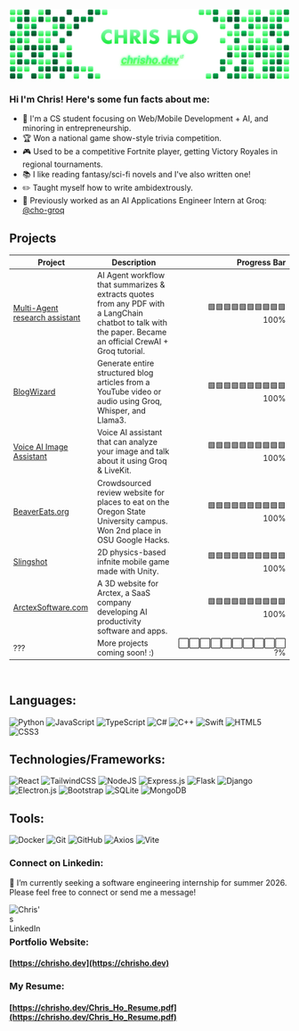 [![GitHub Banner](GitHubBanner.png "GitHub Banner")](https://chrisho.dev)

### Hi I'm Chris! Here's some fun facts about me:
- 👋 I'm a CS student focusing on Web/Mobile Development + AI, and minoring in entrepreneurship.
- 🏆 Won a national game show-style trivia competition.
- 🎮 Used to be a competitive Fortnite player, getting Victory Royales in regional tournaments.
- 📚 I like reading fantasy/sci-fi novels and I've also written one!
- ✏️ Taught myself how to write ambidextrously.
- 💼 Previously worked as an AI Applications Engineer Intern at Groq: [@cho-groq](https://github.com/cho-groq/)


## Projects

| Project  | Description | Progress Bar |
| ------------- |-------------|-----:|
| [Multi-Agent research assistant](https://github.com/chostudio/crewai-groq)  | AI Agent workflow that summarizes & extracts quotes from any PDF with a LangChain chatbot to talk with the paper. Became an official CrewAI + Groq tutorial.  |  🟩🟩🟩🟩🟩🟩🟩🟩🟩🟩 <br>100% |
| [BlogWizard](https://github.com/chostudio/blogwizard)  | Generate entire structured blog articles from a YouTube video or audio using Groq, Whisper, and Llama3. |  🟩🟩🟩🟩🟩🟩🟩🟩🟩🟩 <br>100% |
| [Voice AI Image Assistant](https://github.com/chostudio/voice-ai)  | Voice AI assistant that can analyze your image and talk about it using Groq & LiveKit. |  🟩🟩🟩🟩🟩🟩🟩🟩🟩🟩 <br>100% |
| [BeaverEats.org](https://github.com/chostudio/Beaver-Eats)  | Crowdsourced review website for places to eat on the Oregon State University campus. Won 2nd place in OSU Google Hacks. |  🟩🟩🟩🟩🟩🟩🟩🟩🟩🟩 <br>100% |
| [Slingshot](https://github.com/chostudio/Slingshot)  | 2D physics-based infnite mobile game made with Unity. | 🟩🟩🟩🟩🟩🟩🟩🟩🟩🟩 <br>100%  |
| [ArctexSoftware.com](https://arctexsoftware.com)  | A 3D website for Arctex, a SaaS company developing AI productivity software and apps. | 🟩🟩🟩🟩🟩🟩🟩🟩🟩🟩 <br>100%  |
| ???  | More projects coming soon! :) | ⬜️⬜️⬜️⬜️⬜️⬜️⬜️⬜️⬜️⬜️ <br>?%  |

<!--
| [LaughLab.org](https://github.com/chostudio/LaughLab)  | A custom website for LaughLab, a hand sanitizer startup. | 🟩🟩🟩🟩🟩🟩🟩🟩🟩🟩 <br>100%  |
| [StormShoppr](https://github.com/chostudio/StormShoppr)  | Web application that automatically preorders groceries if there’s an incoming hurricane. Created in 24 hours at HackMIT 2024. |  🟩🟩🟩🟩🟩🟩🟩🟩🟩🟩 <br>100% |
| [PodcastToText](https://github.com/chostudio/PodcastToText)  | Website that generates the text transcript for a podcast from an mp3 audio file. | 🟩🟩🟩🟩🟩🟩🟩🟩🟩⬜️ <br>90%  |
| ScavengerHunt | An iOS computer vision photography game app, where users take a picture of an object prompt and earn in-game points! | 🟩⬜️⬜️⬜️⬜️⬜️⬜️⬜️⬜️⬜️ <br>10%  |
| FormHelper | Website that uses computer vision to help people fill out forms faster and easier. | 🟩🟩⬜️⬜️⬜️⬜️⬜️⬜️⬜️⬜️ <br>20%  |
| [Patent Searcher GUI](https://github.com/chostudio/patentSearcherGUI)  | A custom desktop patent searcher that uses the USPTO API. | 🟩🟩🟩🟩🟩🟩🟩🟩🟩🟩 <br>100%  |
| [SMS Food Text](https://github.com/chostudio/food-sms-text)  | Sends a user a scheduled SMS text of Oregon State University's dining hall menus and hours of operations. | 🟩🟩🟩🟩🟩🟩🟩🟩🟩🟩 <br>100%  |
 | []()  | description | 🟩🟩🟩🟩🟩🟩🟩🟩🟩🟩 <br>100%  | -->

<br>

## Languages:

![Python](https://img.shields.io/badge/python-3670A0?style=for-the-badge&logo=python&logoColor=ffdd54)
![JavaScript](https://img.shields.io/badge/javascript-%23323330.svg?style=for-the-badge&logo=javascript&logoColor=%23F7DF1E)
![TypeScript](https://img.shields.io/badge/TypeScript-007ACC?style=for-the-badge&logo=typescript&logoColor=white)
![C#](https://img.shields.io/badge/C%23-239120?style=for-the-badge&logo=c-sharp&logoColor=white)
![C++](https://img.shields.io/badge/c++-%2300599C.svg?style=for-the-badge&logo=c%2B%2B&logoColor=white)
![Swift](https://img.shields.io/badge/Swift-FA7343?style=for-the-badge&logo=swift&logoColor=white)
![HTML5](https://img.shields.io/badge/html5-%23E34F26.svg?style=for-the-badge&logo=html5&logoColor=white)
![CSS3](https://img.shields.io/badge/css3-%231572B6.svg?style=for-the-badge&logo=css3&logoColor=white)


## Technologies/Frameworks:
![React](https://img.shields.io/badge/react-%2320232a.svg?style=for-the-badge&logo=react&logoColor=%2361DAFB)
![TailwindCSS](https://img.shields.io/badge/tailwindcss-%2338B2AC.svg?style=for-the-badge&logo=tailwind-css&logoColor=white)
![NodeJS](https://img.shields.io/badge/node.js-6DA55F?style=for-the-badge&logo=node.js&logoColor=white)
![Express.js](https://img.shields.io/badge/express.js-%23404d59.svg?style=for-the-badge&logo=express&logoColor=%2361DAFB)
![Flask](https://img.shields.io/badge/flask-%23000.svg?style=for-the-badge&logo=flask&logoColor=white)
![Django](https://img.shields.io/badge/django-%23092E20.svg?style=for-the-badge&logo=django&logoColor=white)
![Electron.js](https://img.shields.io/badge/Electron-191970?style=for-the-badge&logo=Electron&logoColor=white)
![Bootstrap](https://img.shields.io/badge/bootstrap-%238511FA.svg?style=for-the-badge&logo=bootstrap&logoColor=white)
![SQLite](https://img.shields.io/badge/sqlite-%2307405e.svg?style=for-the-badge&logo=sqlite&logoColor=white)
![MongoDB](https://img.shields.io/badge/MongoDB-%234ea94b.svg?style=for-the-badge&logo=mongodb&logoColor=white)

## Tools:
![Docker](https://img.shields.io/badge/docker-%230db7ed.svg?style=for-the-badge&logo=docker&logoColor=white)
![Git](https://img.shields.io/badge/git-%23F05033.svg?style=for-the-badge&logo=git&logoColor=white)
![GitHub](https://img.shields.io/badge/github-%23121011.svg?style=for-the-badge&logo=github&logoColor=white)
![Axios](https://img.shields.io/badge/axios-671ddf?&style=for-the-badge&logo=axios&logoColor=white)
![Vite](https://img.shields.io/badge/vite-%23646CFF.svg?style=for-the-badge&logo=vite&logoColor=white)

<!--
## Design + Misc:
![Adobe Creative Cloud](https://img.shields.io/badge/Adobe%20Creative%20Cloud-DA1F26.svg?style=for-the-badge&logo=Adobe%20Creative%20Cloud&logoColor=white)
![Adobe Photoshop](https://img.shields.io/badge/adobe%20photoshop-%2331A8FF.svg?style=for-the-badge&logo=adobe%20photoshop&logoColor=white)
![Aseprite](https://img.shields.io/badge/Aseprite-FFFFFF?style=for-the-badge&logo=Aseprite&logoColor=#7D929E)
![Affinity Designer](https://img.shields.io/badge/affinity%20desginer-%231B72BE.svg?style=for-the-badge&logo=affinity-designer&logoColor=white)
![Affinity Photo](https://img.shields.io/badge/affinityphoto-%237E4DD2.svg?style=for-the-badge&logo=affinity-photo&logoColor=white)
![Blender](https://img.shields.io/badge/blender-%23F5792A.svg?style=for-the-badge&logo=blender&logoColor=white)
![Figma](https://img.shields.io/badge/figma-%23F24E1E.svg?style=for-the-badge&logo=figma&logoColor=white)
![Framer](https://img.shields.io/badge/Framer-black?style=for-the-badge&logo=framer&logoColor=blue)
-->

### Connect on Linkedin:
💬 I’m currently seeking a software engineering internship for summer 2026. Please feel free to connect or send me a message!

<a href="https://www.linkedin.com/in/chris-ho-/"> 
  <img align="left" alt="Chris's LinkedIn" width="60px" src="https://upload.wikimedia.org/wikipedia/commons/8/81/LinkedIn_icon.svg"/>
</a>

<br>
<br>

### Portfolio Website:
#### [https://chrisho.dev](https://chrisho.dev)

### My Resume:
#### [https://chrisho.dev/Chris_Ho_Resume.pdf](https://chrisho.dev/Chris_Ho_Resume.pdf)

<!--
Add Resume Link Button & send to online host copy no need download


Add portfolio Link button

Here are some ideas to get you started:

- 🔭 I’m currently working on ...
- 🌱 I’m currently learning ...
- 👯 I’m looking to collaborate on ...
- 🤔 I’m looking for help with ...
- 💬 Ask me about ...
- 📫 How to reach me: ...
- 😄 Pronouns: ...
- ⚡ Fun fact: ...
-->
